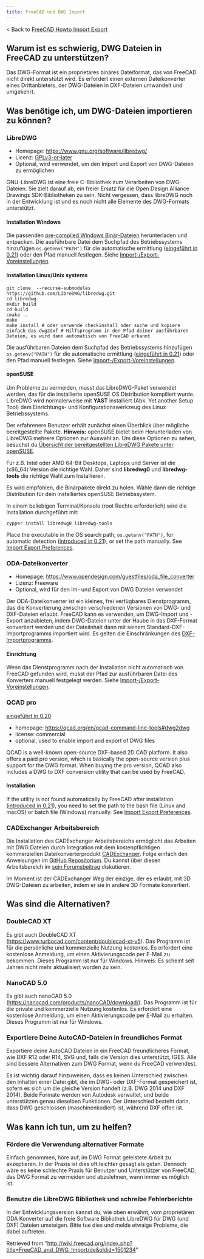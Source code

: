 ```yaml
---
title: FreeCAD und DWG Import
---
```

< Back to [FreeCAD Howto Import Export](/FreeCAD_Howto_Import_Export "FreeCAD Howto Import Export")

## Warum ist es schwierig, DWG Dateien in FreeCAD zu unterstützen?

Das DWG-Format ist ein proprietäres binäres Dateiformat, das von FreeCAD nicht direkt unterstützt wird. Es erfordert einen externen Dateikonverter eines Drittanbieters, der DWG-Dateien in DXF-Dateien umwandelt und umgekehrt.

## Was benötige ich, um DWG-Dateien importieren zu können?

### LibreDWG

* Homepage: <https://www.gnu.org/software/libredwg/>
* Licenz: [GPLv3-or-later](https://savannah.gnu.org/projects/libredwg/)
* Optional, wird verwendet, um den Import und Export von DWG-Dateien zu ermöglichen

GNU-LibreDWG ist eine freie C-Bibliothek zum Verarbeiten von DWG-Dateien. Sie zielt darauf ab, ein freier Ersatz für die Open Design Alliance Drawings SDK-Bibliotheken zu sein. Nicht vergessen, dass libreDWG noch in der Entwicklung ist und es noch nicht alle Elemente des DWG-Formats unterstützt.

#### Installation Windows

Die passenden [pre-compiled Windows Binär-Dateien](https://github.com/LibreDWG/libredwg/releases) herunterladen und entpacken. Die ausführbare Datei dem Suchpfad des Betriebssystems hinzufügen `os.getenv("PATH")` für die automatische ermittlung ([eingeführt in 0.21](/Release_notes_0.21/de "Release notes 0.21/de")) oder den Pfad manuell festlegen. Siehe [Import-/Export-Voreinstellungen](/Import_Export_Preferences/de#DWG "Import Export Preferences/de").

#### Installation Linux/Unix systems

```
git clone  --recurse-submodules https://github.com/LibreDWG/libredwg.git
cd libredwg
mkdir build
cd build
cmake ..
make
make install # oder verwende checkinstall oder suche und kopiere einfach das dwg2dxf # Hilfsprogramm in den Pfad deiner ausführbaren Dateien, es wird dann automatisch von FreeCAD erkannt

```

Die ausführbaren Dateien dem Suchpfad des Betriebssystems hinzufügen `os.getenv("PATH")` für die automatische ermittlung ([eingeführt in 0.21](/Release_notes_0.21/de "Release notes 0.21/de")) oder den Pfad manuell festlegen. Siehe [Import-/Export-Voreinstellungen](/Import_Export_Preferences/de#DWG "Import Export Preferences/de").

#### openSUSE

Um Probleme zu vermeiden, musst das LibreDWG-Paket verwendet werden, das für die installierte openSUSE OS Distribution kompiliert wurde.
LibreDWG wird normalerweise mit **YAST** installiert (Abk. Yet another Setup Tool) dem Einrichtungs- und Konfigurationswerkzeug des Linux Betriebssystems.

Der erfahrenere Benutzer erhält zunächst einen Überblick über mögliche bereitgestellte Pakete.
**Hinweis:** openSUSE bietet beim Herunterladen von LibreDWG mehrere Optionen zur Auswahl an.
Um diese Optionen zu sehen, besuchst du [Übersicht der bereitgestellten LibreDWG Pakete unter openSUSE](https://software.opensuse.org/search?utf8=%E2%9C%93&baseproject=ALL&q=libredwg).

Für z.B. Intel oder AMD 64-Bit Desktops, Laptops und Server ist die (x86\_64) Version die richtige Wahl. Daher sind **libredwg0** und **libredwg-tools** die richtige Wahl zum Installieren.

Es wird empfohlen, die Binärpakete direkt zu holen. Wähle dann die richtige Distribution für dein installiertes openSUSE Betriebssystem.

In einem beliebigen Terminal/Konsole (root Rechte erforderlich) wird die Installation durchgeführt mit:

```
zypper install libredwg0 libredwg-tools

```

Place the executable in the OS search path, `os.getenv("PATH")`, for automatic detection ([introduced in 0.21](/Release_notes_0.21 "Release notes 0.21")), or set the path manually. See [Import Export Preferences](/Import_Export_Preferences#DWG "Import Export Preferences").

### ODA-Dateikonverter

* Homepage: <https://www.opendesign.com/guestfiles/oda_file_converter>
* Lizenz: Freeware
* Optional, wird für den Im- und Export von DWG Dateien verwendet

Der ODA-Dateikonverter ist ein kleines, frei verfügbares Dienstprogramm, das die Konvertierung zwischen verschiedenen Versionen von DWG- und DXF-Dateien erlaubt. FreeCAD kann es verwenden, um DWG-Import und -Export anzubieten, indem DWG-Dateien unter der Haube in das DXF-Format konvertiert werden und der Dateiinhalt dann mit seinem Standard-DXF-Importprogramms importiert wird. Es gelten die Einschränkungen des [DXF-Importprogramms](/Draft_DXF/de "Draft DXF/de").

#### Einrichtung

Wenn das Dienstprogramm nach der Installation nicht automatisch von FreeCAD gefunden wird, musst der Pfad zur ausführbaren Datei des Konverters manuell festgelegt werden. Siehe [Import-/Export-Voreinstellungen](/Import_Export_Preferences/de#DWG "Import Export Preferences/de").

### QCAD pro

[eingeführt in 0.20](/Release_notes_0.20/de "Release notes 0.20/de")

* homepage: <https://qcad.org/en/qcad-command-line-tools#dwg2dwg>
* license: commercial
* optional, used to enable import and export of DWG files

QCAD is a well-known open-source DXF-based 2D CAD platform. It also offers a paid pro version, which is basically the open-source version plus support for the DWG format. When buying the pro version, QCAD also includes a DWG to DXF conversion utility that can be used by FreeCAD.

#### Installation

If the utility is not found automatically by FreeCAD after installation ([introduced in 0.21](/Release_notes_0.21 "Release notes 0.21")), you need to set the path to the bash file (Linux and macOS) or batch file (Windows) manually. See [Import Export Preferences](/Import_Export_Preferences#DWG "Import Export Preferences").

### CADExchanger Arbeitsbereich

Die Installation des CADExchanger Arbeitsbereichs ermöglicht das Arbeiten mit DWG Dateien durch Integration mit dem kostenpflichtigen kommerziellen Dateikonverterprodukt [CADExchanger](https://cadexchanger.com/). Folge einfach den Anweisungen im [GitHub Repositorium](https://github.com/yorikvanhavre/CADExchanger). Du kannst über diesen Arbeitsbereich im [sein Forumsbeitrag](https://forum.freecadweb.org/viewtopic.php?f=9&t=22227&p=462421) diskutieren.

Im Moment ist der CADExchanger Weg der einzige, der es erlaubt, mit 3D DWG-Dateien zu arbeiten, indem er sie in andere 3D Formate konvertiert.

## Was sind die Alternativen?

### DoubleCAD XT

Es gibt auch DoubleCAD XT (<https://www.turbocad.com/content/doublecad-xt-v5>). Das Programm ist für die persönliche und kommerzielle Nutzung kostenlos.
Es erfordert eine kostenlose Anmeldung, um einen Aktivierungscode per E-Mail zu bekommen.
Dieses Programm ist nur für Windows. Hinweis: Es scheint seit Jahren nicht mehr aktualisiert worden zu sein.

### NanoCAD 5.0

Es gibt auch nanoCAD 5.0 (<https://nanocad.com/products/nanoCAD/download/>). Das Programm ist für die private und kommerzielle Nutzung kostenlos. Es erfordert eine kostenlose Anmeldung, um einen Aktivierungscode per E-Mail zu erhalten. Dieses Programm ist nur für Windows.

### Exportiere Deine AutoCAD-Dateien in freundliches Format

Exportiere deine AutoCAD Dateien in ein FreeCAD freundlicheres Format, wie DXF R12 oder R14, SVG und, falls die Version dies unterstützt, IGES. Alle sind bessere Alternativen zum DWG Format, wenn du FreeCAD verwendest.

Es ist wichtig darauf hinzuweisen, dass es keinen Unterschied zwischen den Inhalten einer Datei gibt, die im DWG- oder DXF-Format gespeichert ist, sofern es sich um die gleiche Version handelt (z.B. DWG 2014 und DXF 2014). Beide Formate werden von Autodesk verwaltet, und beide unterstützen genau dieselben Funktionen. Der Unterschied besteht darin, dass DWG geschlossen (maschinenkodiert) ist, während DXF offen ist.

## Was kann ich tun, um zu helfen?

### Fördere die Verwendung alternativer Formate

Einfach genommen, höre auf, im DWG Format geleistete Arbeit zu akzeptieren. In der Praxis ist dies oft leichter gesagt als getan. Dennoch wäre es keine schlechte Praxis für Benutzer und Unterstützer von FreeCAD, das DWG Format zu vermeiden und abzulehnen, wann immer es möglich ist.

### Benutze die LibreDWG Bibliothek und schreibe Fehlerberichte

In der Entwicklungsversion kannst du, wie oben erwähnt, vom proprietären ODA Konverter auf die freie Software Bibliothek LibreDWG für DWG (und DXF) Dateien umsteigen. Bitte tue dies und melde etwaige Probleme, die dabei auftreten.

Retrieved from "<http://wiki.freecad.org/index.php?title=FreeCAD_and_DWG_Import/de&oldid=1501234>"